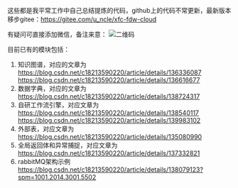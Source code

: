 
这些都是我平常工作中自己总结提炼的代码，github上的代码不常更新，最新版本移步gitee：https://gitee.com/u_ncle/xfc-fdw-cloud

有疑问可直接添加微信，备注来意：
![二维码](https://github.com/user-attachments/assets/9f159d19-c783-4665-9d08-efaedd85d9f0)


目前已有的模块包括：
1. 知识图谱，对应的文章为
  https://blog.csdn.net/c18213590220/article/details/136336087
  https://blog.csdn.net/c18213590220/article/details/136616677
2. 数据字典，对应的文章为
  https://blog.csdn.net/c18213590220/article/details/138724317
3. 自研工作流引擎，对应文章为
  https://blog.csdn.net/c18213590220/article/details/138540117
  https://blog.csdn.net/c18213590220/article/details/139983102
5. 外部表，对应文章为
  https://blog.csdn.net/c18213590220/article/details/135080990
6. 全局返回体和异常捕捉，对应文章为
  https://blog.csdn.net/c18213590220/article/details/137332821
7. rabbitMQ架构示例
  https://blog.csdn.net/c18213590220/article/details/138079123?spm=1001.2014.3001.5502
   
